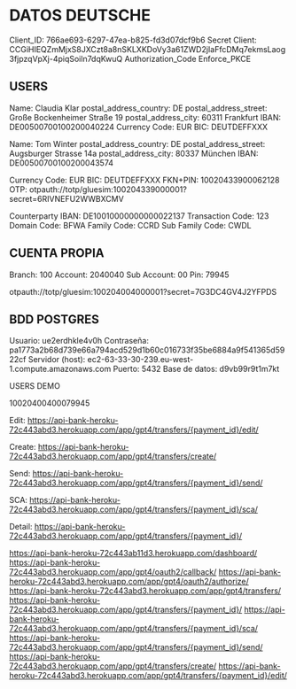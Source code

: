 # DATOS DEUTSCHE

Client_ID: 766ae693-6297-47ea-b825-fd3d07dcf9b6
Secret Client: CCGiHIEQZmMjxS8JXCzt8a8nSKLXKDoVy3a61ZWD2jIaFfcDMq7ekmsLaog3fjpzqVpXj-4piqSoiln7dqKwuQ
Authorization_Code
Enforce_PKCE

## USERS

Name: Claudia Klar
postal_address_country: DE
postal_address_street: Große Bockenheimer Straße 19
postal_address_city: 60311 Frankfurt
IBAN: DE00500700100200040224
Currency Code: EUR
BIC: DEUTDEFFXXX

Name:  Tom Winter
postal_address_country: DE
postal_address_street: Augsburger Strasse 14a
postal_address_city: 80337 München
IBAN: DE00500700100200043574

Currency Code: EUR
BIC: DEUTDEFFXXX
FKN+PIN: 10020433900062128
OTP: otpauth://totp/gluesim:100204339000001?secret=6RIVNEFU2WWBXCMV

Counterparty IBAN: DE10010000000000022137
Transaction Code: 123
Domain Code: BFWA
Family Code: CCRD
Sub Family Code: CWDL

## CUENTA PROPIA

Branch: 100
Account: 2040040
Sub Account: 00
Pin: 79945

otpauth://totp/gluesim:100204004000001?secret=7G3DC4GV4J2YFPDS

## BDD POSTGRES

Usuario: ue2erdhkle4v0h
Contraseña: pa1773a2b68d739e66a794acd529d1b60c016733f35be6884a9f541365d5922cf
Servidor (host): ec2-63-33-30-239.eu-west-1.compute.amazonaws.com
Puerto: 5432
Base de datos: d9vb99r9t1m7kt

USERS DEMO

10020400400079945

Edit: 
https://api-bank-heroku-72c443abd3.herokuapp.com/app/gpt4/transfers/{payment_id}/edit/

Create: 
https://api-bank-heroku-72c443abd3.herokuapp.com/app/gpt4/transfers/create/

Send: 
https://api-bank-heroku-72c443abd3.herokuapp.com/app/gpt4/transfers/{payment_id}/send/

SCA: 
https://api-bank-heroku-72c443abd3.herokuapp.com/app/gpt4/transfers/{payment_id}/sca/

Detail: 
https://api-bank-heroku-72c443abd3.herokuapp.com/app/gpt4/transfers/{payment_id}/

https://api-bank-heroku-72c443ab11d3.herokuapp.com/dashboard/
https://api-bank-heroku-72c443abd3.herokuapp.com/app/gpt4/oauth2/callback/
https://api-bank-heroku-72c443abd3.herokuapp.com/app/gpt4/oauth2/authorize/
https://api-bank-heroku-72c443abd3.herokuapp.com/app/gpt4/transfers/
https://api-bank-heroku-72c443abd3.herokuapp.com/app/gpt4/transfers/{payment_id}/
https://api-bank-heroku-72c443abd3.herokuapp.com/app/gpt4/transfers/{payment_id}/sca/
https://api-bank-heroku-72c443abd3.herokuapp.com/app/gpt4/transfers/{payment_id}/send/
https://api-bank-heroku-72c443abd3.herokuapp.com/app/gpt4/transfers/create/
https://api-bank-heroku-72c443abd3.herokuapp.com/app/gpt4/transfers/{payment_id}/edit/
